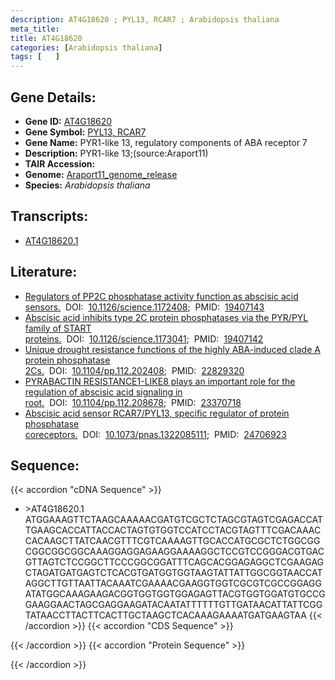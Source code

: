 ```yaml
---
description: AT4G18620 ; PYL13, RCAR7 ; Arabidopsis thaliana
meta_title:
title: AT4G18620
categories: [Arabidopsis thaliana]
tags: [   ]
---
```


## Gene Details:
- **Gene ID:** [AT4G18620](https://www.arabidopsis.org/locus?name=AT4G18620)
- **Gene Symbol:** <u>PYL13, RCAR7</u>
- **Gene Name:** PYR1-like 13, regulatory components of ABA receptor 7
- **Description:**   PYR1-like 13;(source:Araport11)
- **TAIR Accession:** 
- **Genome:** [Araport11_genome_release](https://www.arabidopsis.org/download/list?dir=Genes%2FAraport11_genome_release)
- **Species:** *Arabidopsis thaliana*

## Transcripts:
   -  [AT4G18620.1](https://www.arabidopsis.org/gene?name=AT4G18620.1)
## Literature:
   - [Regulators of PP2C phosphatase activity function as abscisic acid sensors.](https://www.doi.org/10.1126/science.1172408)&nbsp;&nbsp;DOI:&nbsp;&nbsp;[10.1126/science.1172408](https://www.doi.org/10.1126/science.1172408);&nbsp;&nbsp;PMID:&nbsp;&nbsp;[19407143](https://pubmed.ncbi.nlm.nih.gov/19407143/)
   - [Abscisic acid inhibits type 2C protein phosphatases via the PYR/PYL family of  START proteins.](https://www.doi.org/10.1126/science.1173041)&nbsp;&nbsp;DOI:&nbsp;&nbsp;[10.1126/science.1173041](https://www.doi.org/10.1126/science.1173041);&nbsp;&nbsp;PMID:&nbsp;&nbsp;[19407142](https://pubmed.ncbi.nlm.nih.gov/19407142/)
   - [Unique drought resistance functions of the highly ABA-induced clade A protein  phosphatase 2Cs.](https://www.doi.org/10.1104/pp.112.202408)&nbsp;&nbsp;DOI:&nbsp;&nbsp;[10.1104/pp.112.202408](https://www.doi.org/10.1104/pp.112.202408);&nbsp;&nbsp;PMID:&nbsp;&nbsp;[22829320](https://pubmed.ncbi.nlm.nih.gov/22829320/)
   - [PYRABACTIN RESISTANCE1-LIKE8 plays an important role for the regulation of  abscisic acid signaling in root.](https://www.doi.org/10.1104/pp.112.208678)&nbsp;&nbsp;DOI:&nbsp;&nbsp;[10.1104/pp.112.208678](https://www.doi.org/10.1104/pp.112.208678);&nbsp;&nbsp;PMID:&nbsp;&nbsp;[23370718](https://pubmed.ncbi.nlm.nih.gov/23370718/)
   - [Abscisic acid sensor RCAR7/PYL13, specific regulator of protein phosphatase  coreceptors.](https://www.doi.org/10.1073/pnas.1322085111)&nbsp;&nbsp;DOI:&nbsp;&nbsp;[10.1073/pnas.1322085111](https://www.doi.org/10.1073/pnas.1322085111);&nbsp;&nbsp;PMID:&nbsp;&nbsp;[24706923](https://pubmed.ncbi.nlm.nih.gov/24706923/)
## Sequence:
{{< accordion "cDNA Sequence" >}}
- \>AT4G18620.1
ATGGAAAGTTCTAAGCAAAAACGATGTCGCTCTAGCGTAGTCGAGACCATTGAAGCACCATTACCACTAGTGTGGTCCATCCTACGTAGTTTCGACAAACCACAAGCTTATCAACGTTTCGTCAAAAGTTGCACCATGCGCTCTGGCGGCGGCGGCGGCAAAGGAGGAGAAGGAAAAGGCTCCGTCCGGGACGTGACGTTAGTCTCCGGCTTCCCGGCGGATTTCAGCACGGAGAGGCTCGAAGAGCTAGATGATGAGTCTCACGTGATGGTGGTAAGTATTATTGGCGGTAACCATAGGCTTGTTAATTACAAATCGAAAACGAAGGTGGTCGCGTCGCCGGAGGATATGGCAAAGAAGACGGTGGTGGTGGAGAGTTACGTGGTGGATGTGCCGGAAGGAACTAGCGAGGAAGATACAATATTTTTTGTTGATAACATTATTCGGTATAACCTTACTTCACTTGCTAAGCTCACAAAGAAAATGATGAAGTAA
{{< /accordion >}}
{{< accordion "CDS Sequence" >}}

{{< /accordion >}}
{{< accordion "Protein Sequence" >}}

{{< /accordion >}}
